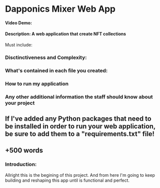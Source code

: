# Dapponics Mixer Web App
#### Video Demo:
#### Description: A web application that create NFT collections

Must include:
### Disctinctiveness and Complexity:
### What's contained in each file you created:
### How to run my application
### Any other additional information the staff should know about your project

## If I've added any Python packages that need to be installed in order to run your web application, be sure to add them to a "requirements.txt" file! 
## +500 words

### **Introduction:**
Allright this is the begining of this project. And from here I'm going to keep building and reshaping this app until is functional and perfect.